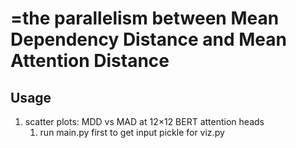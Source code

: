# =the parallelism between Mean Dependency Distance and Mean Attention Distance

## Usage
1. scatter plots: MDD vs MAD at 12×12 BERT attention heads
	1. run main.py first to get input pickle for viz.py 
